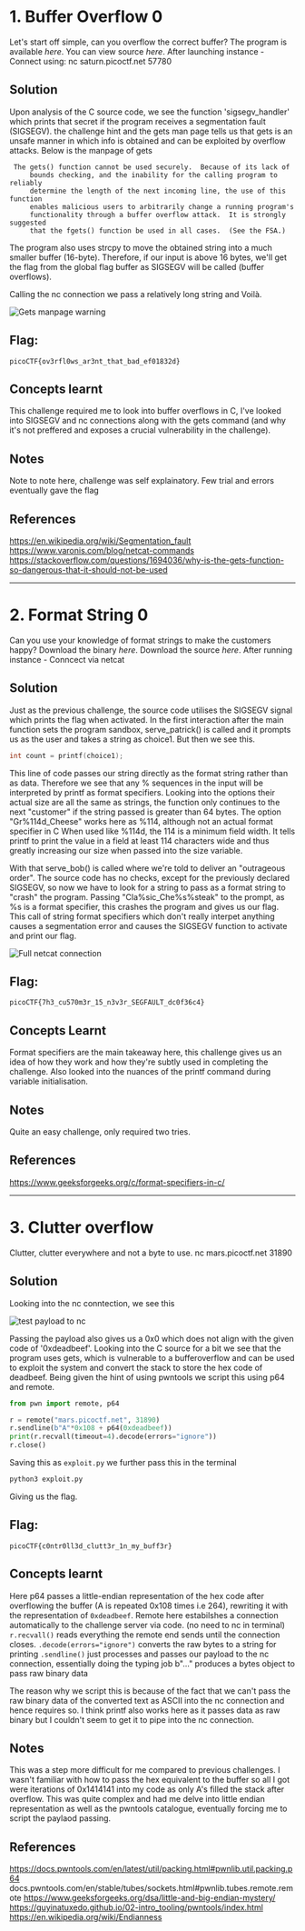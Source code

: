 # 1. Buffer Overflow 0
Let's start off simple, can you overflow the correct buffer? The program is available _here_. You can view source _here_.
After launching instance - Connect using: nc saturn.picoctf.net 57780

## Solution
Upon analysis of the C source code, we see the function 'sigsegv_handler' which prints that secret if the program receives a segmentation fault (SIGSEGV). the challenge hint and the gets man page tells us that gets is an unsafe manner in which info is obtained and can be exploited by overflow attacks. Below is the manpage of gets

```
 The gets() function cannot be used securely.  Because of its lack of
     bounds checking, and the inability for the calling program to reliably
     determine the length of the next incoming line, the use of this function
     enables malicious users to arbitrarily change a running program's
     functionality through a buffer overflow attack.  It is strongly suggested
     that the fgets() function be used in all cases.  (See the FSA.)
```

The program also uses strcpy to move the obtained string into a much smaller buffer (16-byte). Therefore, if our input is above 16 bytes, we'll get the flag from the global flag buffer as SIGSEGV will be called (buffer overflows). 

Calling the nc connection we pass a relatively long string and Voilà.

![](IMAGES/manpage.png "Gets manpage warning")


## Flag: 
```
picoCTF{ov3rfl0ws_ar3nt_that_bad_ef01832d}
```

## Concepts learnt
This challenge required me to look into buffer overflows in C, I've looked into SIGSEGV and nc connections along with the gets command (and why it's not preffered and exposes a crucial vulnerability in the challenge). 


## Notes
Note to note here, challenge was self explainatory. Few trial and errors eventually gave the flag

## References
https://en.wikipedia.org/wiki/Segmentation_fault
https://www.varonis.com/blog/netcat-commands
https://stackoverflow.com/questions/1694036/why-is-the-gets-function-so-dangerous-that-it-should-not-be-used

***

# 2. Format String 0
Can you use your knowledge of format strings to make the customers happy? Download the binary *here*. Download the source *here*.
After running instance - Conncect via netcat 

## Solution
Just as the previous challenge, the source code utilises the SIGSEGV signal which prints the flag when activated. In the first interaction after the main function sets the program sandbox, serve_patrick() is called and it prompts us as the user and takes a string as choice1. But then we see this.

```C
int count = printf(choice1);
```

This line of code passes our string directly as the format string rather than as data. Therefore we see that any % sequences in the input will be interpreted by printf as format specifiers. Looking into the options their actual size are all the same as strings, the function only continues to the next "customer" if the string passed is greater than 64 bytes. The option "Gr%114d_Cheese" works here as %114, although not an actual format specifier in C When used like %114d, the 114 is a minimum field width. It tells printf to print the value in a field at least 114 characters wide and thus greatly increasing our size when passed into the size variable.

With that serve_bob() is called where we're told to deliver an "outrageous order". The source code has no checks, except for the previously declared SIGSEGV, so now we have to look for a string to pass as a format string to "crash" the program. Passing "Cla%sic_Che%s%steak" to the prompt, as %s is a format specifier, this crashes the program and gives us our flag. This call of string format specifiers which don't really interpet anything causes a segmentation error and causes the SIGSEGV function to activate and print our flag.

![](IMAGES/format_string.png "Full netcat connection")

## Flag:
```
picoCTF{7h3_cu570m3r_15_n3v3r_SEGFAULT_dc0f36c4}
```

## Concepts Learnt
Format specifiers are the main takeaway here, this challenge gives us an idea of how they work and how they're subtly used in completing the challenge. Also looked into the nuances of the printf command during variable initialisation. 

## Notes
Quite an easy challenge, only required two tries. 

## References
https://www.geeksforgeeks.org/c/format-specifiers-in-c/

***


# 3. Clutter overflow
Clutter, clutter everywhere and not a byte to use. nc mars.picoctf.net 31890

## Solution
Looking into the nc conntection, we see this

![](IMAGES/testpay.png "test payload to nc")

Passing the payload also gives us a 0x0 which does not align with the given code of '0xdeadbeef'. Looking into the C source for a bit we see that the program uses gets, which is vulnerable to a bufferoverflow and can be used to exploit the system and convert the stack to store the hex code of deadbeef. Being given the hint of using pwntools we script this using p64 and remote.

```py
from pwn import remote, p64

r = remote("mars.picoctf.net", 31890)
r.sendline(b"A"*0x108 + p64(0xdeadbeef))
print(r.recvall(timeout=4).decode(errors="ignore"))
r.close()
```

Saving this as `exploit.py` we further pass this in the terminal

```zsh
python3 exploit.py
```

Giving us the flag.


## Flag:
```
picoCTF{c0ntr0ll3d_clutt3r_1n_my_buff3r}
```

## Concepts learnt
Here p64 passes a little-endian representation of the hex code after overflowing the buffer (A is repeated 0x108 times i.e 264), rewriting it with the representation of `0xdeadbeef`. 
Remote here estabilshes a connection automatically to the challenge server via code. (no need to nc in terminal)
`r.recvall()` reads everything the remote end sends until the connection closes. 
`.decode(errors="ignore")` converts the raw bytes to a string for printing
`.sendline()` just processes and passes our payload to the nc connection, essentially doing the typing job
b"..." produces a bytes object to pass raw binary data

The reason why we script this is because of the fact that we can't pass the raw binary data of the converted text as ASCII into the nc connection and hence requires so. I think printf also works here as it passes data as raw binary but I couldn't seem to get it to pipe into the nc connection.  

## Notes
This was a step more difficult for me compared to previous challenges. I wasn't familiar with how to pass the hex equivalent to the buffer so all I got were iterations of 0x1414141 into my code as only A's filled the stack after overflow. This was quite complex and had me delve into little endian representation as well as the pwntools catalogue, eventually forcing me to script the paylaod passing. 

## References
https://docs.pwntools.com/en/latest/util/packing.html#pwnlib.util.packing.p64
docs.pwntools.com/en/stable/tubes/sockets.html#pwnlib.tubes.remote.remote
https://www.geeksforgeeks.org/dsa/little-and-big-endian-mystery/
https://guyinatuxedo.github.io/02-intro_tooling/pwntools/index.html
https://en.wikipedia.org/wiki/Endianness
